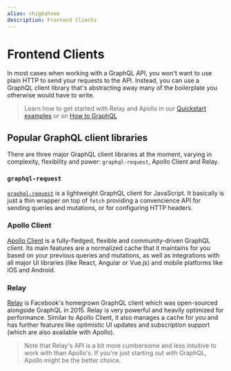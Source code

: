 ```yaml
---
alias: chig6ahxeo
description: Frontend Clients
---
```


# Frontend Clients

In most cases when working with a GraphQL API, you won't want to use plain HTTP to send your requests to the API. Instead, you can use a GraphQL client library that's abstracting away many of the boilerplate you otherwise would have to write.

> Learn how to get started with Relay and Apollo in our [Quickstart examples](https://www.graph.cool/docs/quickstart/) or on [How to GraphQL](https://www.howtographql.com/)

## Popular GraphQL client libraries

There are three major GraphQL client libraries at the moment, varying in complexity, flexibility and power: `graphql-request`, Apollo Client and Relay.

### `graphql-request`

[`graphql-request`](https://github.com/graphcool/graphql-request) is a lightweight GraphQL client for JavaScript. It basically is just a thin wrapper on top of `fetch` providing a convencience API for sending queries and mutations, or for configuring HTTP headers.

### Apollo Client

[Apollo Client](https://www.apollographql.com/client/) is a fully-fledged, flexible and community-driven GraphQL client. Its main features are a normalized cache that it maintains for you based on your previous queries and mutations, as well as integrations with all major UI libraries (like React, Angular or Vue.js) and mobile platforms like iOS and Android.

### Relay

[Relay](https://facebook.github.io/relay/) is Facebook's homegrown GraphQL client which was open-sourced alongside GraphQL in 2015. Relay is very powerful and heavily optimized for performance. Similar to Apollo Client, it also manages a cache for you and has further features like optimistic UI updates and subscription support (which are also available with Apollo).

> Note that Relay's API is a bit more cumbersome and less intuitive to work with than Apollo's. If you're just starting out with GraphQL, Apollo might be the better choice.

